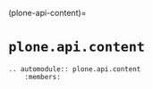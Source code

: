 (plone-api-content)=

# `plone.api.content`

```{eval-rst}
.. automodule:: plone.api.content
    :members:
```
